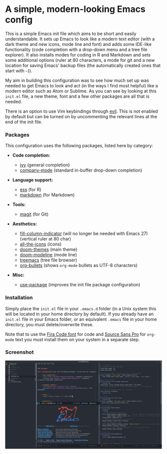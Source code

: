 # A simple, modern-looking Emacs config

This is a simple Emacs init file which aims to be short and easily understandable. It sets up Emacs to look like a modern text editor (with a dark theme and new icons, mode line and font) and adds some IDE-like functionality (code completion with a drop-down menu and a tree file explorer). It also installs modes for coding in R and Markdown and sets some additional options (ruler at 80 characters, a mode for git and a new location for saving Emacs' backup files (the automatically created ones that start with `~`)).

My aim in building this configuration was to see how much set up was needed to get Emacs to look and act (in the ways I find most helpful) like a modern editor such as Atom or Sublime. As you can see by looking at this `init.el` file, a new theme, font and a few other packages are all that is needed.

There is an option to use Vim keybindings through [evil](https://github.com/emacs-evil/evil). This is not enabled by default but can be turned on by uncommenting the relevant lines at the end of the init file.


### Packages

This configuration uses the following packages, listed here by category:

  - **Code completion:**
    - [ivy](https://github.com/abo-abo/swiper) (general completion)
    - [company-mode](https://company-mode.github.io/) (standard in-buffer drop-down completion)


  - **Language support:**
    - [ess](https://ess.r-project.org/) (for R)
    - [markdown](https://jblevins.org/projects/markdown-mode/) (for Markdown)


  - **Tools:**
    - [magit](https://magit.vc/) (for Git)


  - **Aesthetics:**
    - [fill-column-indicator](https://www.emacswiki.org/emacs/FillColumnIndicator) (will no longer be needed with Emacs 27) (vertical ruler at 80 char)
    - [all-the-icons](https://github.com/domtronn/all-the-icons.el) (icons)
    - [doom-themes](https://github.com/hlissner/emacs-doom-themes) (main theme)
    - [doom-modeline](https://github.com/seagle0128/doom-modeline) (mode line)
    - [treemacs](https://github.com/Alexander-Miller/treemacs) (tree file browser)
    - [org-bullets](https://github.com/sabof/org-bullets) (shows `org-mode` bullets as UTF-8 characters)

  - **Misc:**
    - [use-package](https://github.com/jwiegley/use-package) (improves the init file package configuration)
	

### Installation

Simply place the `init.el` file in your `.emacs.d` folder (in a Unix system this will be located in your home directory by default). If you already have an `init.el` file in your Emacs folder, or an equivalent `.emacs` file in your home directory, you must delete/overwrite these.

Note that to use the [Fira Code font](https://github.com/tonsky/FiraCode) for code and [Source Sans Pro](https://fonts.google.com/specimen/Source+Sans+Pro) for `org-mode` text you must install them on your system in a separate step.

### Screenshot
![screenshot](screenshot.png)
